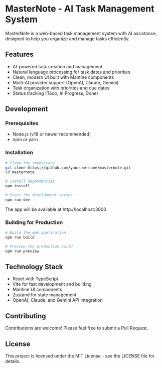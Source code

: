 # MasterNote - AI Task Management System

MasterNote is a web-based task management system with AI assistance, designed to help you organize and manage tasks efficiently.

## Features

- AI-powered task creation and management
- Natural language processing for task dates and priorities
- Clean, modern UI built with Mantine components
- Multi-AI provider support (OpenAI, Claude, Gemini)
- Task organization with priorities and due dates
- Status tracking (Todo, In Progress, Done)

## Development

### Prerequisites

- Node.js (v18 or newer recommended)
- npm or yarn

### Installation

```bash
# Clone the repository
git clone https://github.com/yourusername/masternote.git
cd masternote

# Install dependencies
npm install

# Start the development server
npm run dev
```

The app will be available at http://localhost:3000

### Building for Production

```bash
# Build the web application
npm run build

# Preview the production build
npm run preview
```

## Technology Stack

- React with TypeScript
- Vite for fast development and building
- Mantine UI components
- Zustand for state management
- OpenAI, Claude, and Gemini API integration

## Contributing

Contributions are welcome! Please feel free to submit a Pull Request.

## License

This project is licensed under the MIT License - see the LICENSE file for details. 